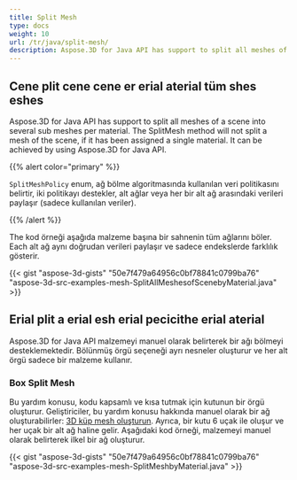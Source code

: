 ```yaml
---
title: Split Mesh
type: docs
weight: 10
url: /tr/java/split-mesh/
description: Aspose.3D for Java API has support to split all meshes of a scene into several sub meshes per material. The SplitMesh method will not split a mesh of the scene, if it has been assigned a single material. It can be achieved by using Aspose.3D for Java API.
---
```

##  **Cene plit cene cene er erial aterial tüm shes eshes**
Aspose.3D for Java API has support to split all meshes of a scene into several sub meshes per material. The SplitMesh method will not split a mesh of the scene, if it has been assigned a single material. It can be achieved by using Aspose.3D for Java API.

{{% alert color="primary" %}} 

`SplitMeshPolicy` enum, ağ bölme algoritmasında kullanılan veri politikasını belirtir, iki politikayı destekler, alt ağlar veya her bir alt ağ arasındaki verileri paylaşır (sadece kullanılan veriler).

{{% /alert %}} 

The kod örneği aşağıda malzeme başına bir sahnenin tüm ağlarını böler. Each alt ağ aynı doğrudan verileri paylaşır ve sadece endekslerde farklılık gösterir.

{{< gist "aspose-3d-gists" "50e7f479a64956c0bf78841c0799ba76" "aspose-3d-src-examples-mesh-SplitAllMeshesofScenebyMaterial.java" >}}
##  **Erial plit a erial esh erial pecicithe erial aterial**
Aspose.3D for Java API malzemeyi manuel olarak belirterek bir ağı bölmeyi desteklemektedir. Bölünmüş örgü seçeneği ayrı nesneler oluşturur ve her alt örgü sadece bir malzeme kullanır.
###  **Box Split Mesh**
Bu yardım konusu, kodu kapsamlı ve kısa tutmak için kutunun bir örgü oluşturur. Geliştiriciler, bu yardım konusu hakkında manuel olarak bir ağ oluşturabilirler: [3D küp mesh oluşturun](https://docs.dynabic.com/display/3djava/Create+3D+Mesh+and+Scene). Ayrıca, bir kutu 6 uçak ile oluşur ve her uçak bir alt ağ haline gelir. Aşağıdaki kod örneği, malzemeyi manuel olarak belirterek ilkel bir ağ oluşturur.

{{< gist "aspose-3d-gists" "50e7f479a64956c0bf78841c0799ba76" "aspose-3d-src-examples-mesh-SplitMeshbyMaterial.java" >}}
